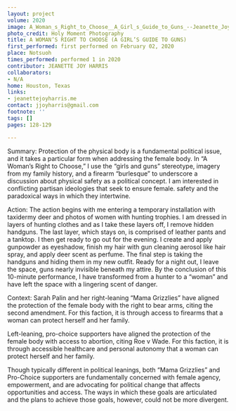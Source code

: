 ```yaml
---
layout: project
volume: 2020
image: A_Woman_s_Right_to_Choose__A_Girl_s_Guide_to_Guns_--Jeanette_Joy_Harris.jpg
photo_credit: Holy Moment Photography
title: A WOMAN’S RIGHT TO CHOOSE (A GIRL’S GUIDE TO GUNS)
first_performed: first performed on February 02, 2020
place: Notsuoh
times_performed: performed 1 in 2020
contributor: JEANETTE JOY HARRIS
collaborators:
- N/A
home: Houston, Texas
links:
- jeanettejoyharris.me
contact: jjoyharris@gmail.com
footnote: ''
tags: []
pages: 128-129

---
```


Summary:
Protection of the physical body is a fundamental political issue, and it takes a particular form when addressing the female body. In “A Woman’s Right to Choose,” I use the “girls and guns” stereotype, imagery from my family history, and a firearm “burlesque” to underscore a discussion about physical safety as a political concept. I am interested in conflicting partisan ideologies that seek to ensure female. safety and the paradoxical ways in which they intertwine. 

Action:
The action begins with me entering a temporary installation with taxidermy deer and photos of women with hunting trophies. I am dressed in layers of hunting clothes and as I take these layers off, I remove hidden handguns. The last layer, which stays on, is comprised of leather pants and a tanktop. I then get ready to go out for the evening. I create and apply gunpowder as eyeshadow, finish my hair with gun cleaning aerosol like hair spray, and apply deer scent as perfume. The final step is taking the handguns and hiding them in my new outfit.  Ready for a night out, I leave the space, guns nearly invisible beneath my attire.  By the conclusion of this 10-minute performance, I have transformed from a hunter to a “woman” and have left the space with a lingering scent of danger.

Context: 
Sarah Palin and her right-leaning “Mama Grizzlies” have aligned the protection of the female body with the right to bear arms, citing the second amendment. For this faction, it is through access to firearms that a woman can protect herself and her family. 

Left-leaning, pro-choice supporters have aligned the protection of the female body with access to abortion, citing Roe v Wade. For this faction, it is through accessible healthcare and personal autonomy that a woman can protect herself and her family. 

Though typically different in political leanings, both “Mama Grizzlies” and Pro-Choice supporters are fundamentally concerned with female agency, empowerment, and are advocating for political change that affects opportunities and access.  The ways in which these goals are articulated and the plans to achieve those goals, however, could not be more divergent.   




